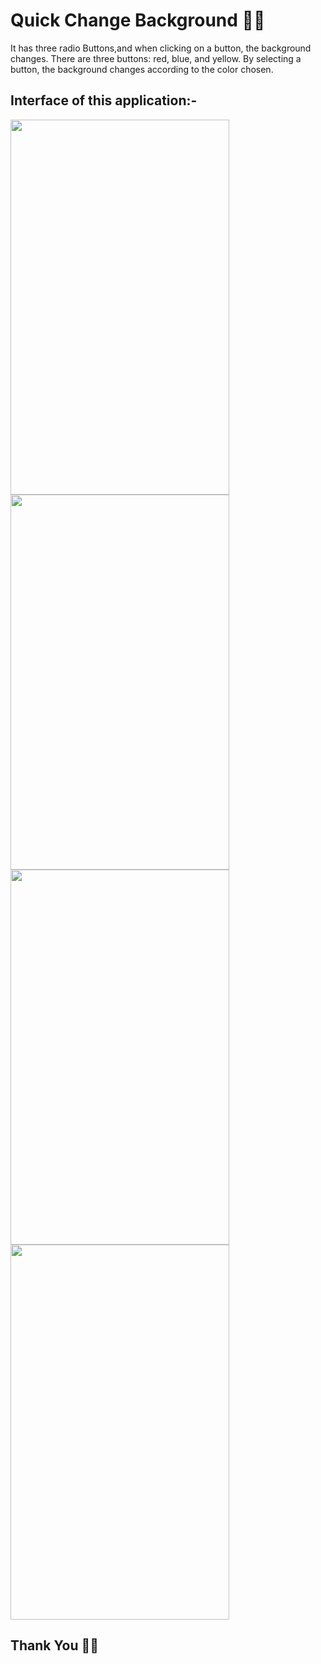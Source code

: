 # Quick Change Background 👩‍💻
It has three radio Buttons,and when clicking on a button, the background changes.
There are three buttons: red, blue, and yellow. By selecting a button, the background changes according to the color chosen.
## Interface of this application:-
<img src="https://user-images.githubusercontent.com/117991037/229778872-131e0526-619a-4c4d-8743-902a6f5b0073.jpg" height="600px" width ="350px"></img>
<img src="https://user-images.githubusercontent.com/117991037/229777080-ac8fb9d7-395d-47ba-8db4-a4313cc67e1c.jpg" height="600px" width ="350px"></img>
<img src="https://user-images.githubusercontent.com/117991037/229778842-047fae14-05af-400d-b4a7-26464792fdf2.jpg" height="600px" width ="350px"></img>
<img src="https://user-images.githubusercontent.com/117991037/229778860-08d7580a-b0cd-41de-815c-0bcbef80c139.jpg" height="600px" width ="350px"></img>


## Thank You 🫶💕
